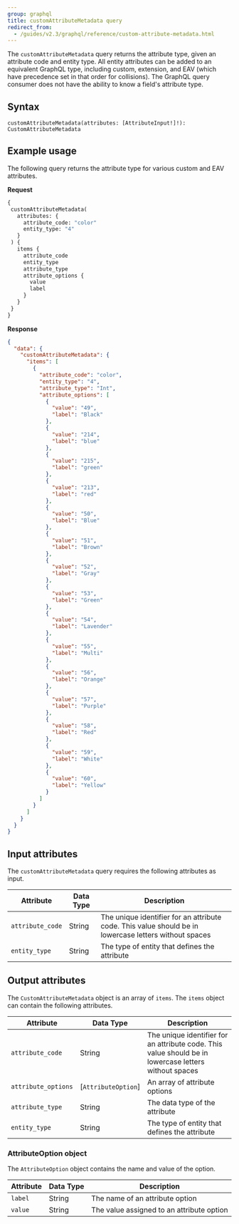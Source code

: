 ```yaml
---
group: graphql
title: customAttributeMetadata query
redirect_from:
  - /guides/v2.3/graphql/reference/custom-attribute-metadata.html
---
```


The `customAttributeMetadata` query returns the attribute type, given an attribute code and entity type. All entity attributes can be added to an equivalent GraphQL type, including custom, extension, and EAV (which have precedence set in that order for collisions). The GraphQL query consumer does not have the ability to know a field's attribute type.

## Syntax

`customAttributeMetadata(attributes: [AttributeInput!]!): CustomAttributeMetadata`

## Example usage

The following query returns the attribute type for various custom and EAV attributes.

**Request**

```graphql
{
 customAttributeMetadata(
   attributes: {
     attribute_code: "color"
     entity_type: "4"
   }
 ) {
   items {
     attribute_code
     entity_type
     attribute_type
     attribute_options {
       value
       label
     }
   }
 }
}
```

**Response**

```json
{
  "data": {
    "customAttributeMetadata": {
      "items": [
        {
          "attribute_code": "color",
          "entity_type": "4",
          "attribute_type": "Int",
          "attribute_options": [
            {
              "value": "49",
              "label": "Black"
            },
            {
              "value": "214",
              "label": "blue"
            },
            {
              "value": "215",
              "label": "green"
            },
            {
              "value": "213",
              "label": "red"
            },
            {
              "value": "50",
              "label": "Blue"
            },
            {
              "value": "51",
              "label": "Brown"
            },
            {
              "value": "52",
              "label": "Gray"
            },
            {
              "value": "53",
              "label": "Green"
            },
            {
              "value": "54",
              "label": "Lavender"
            },
            {
              "value": "55",
              "label": "Multi"
            },
            {
              "value": "56",
              "label": "Orange"
            },
            {
              "value": "57",
              "label": "Purple"
            },
            {
              "value": "58",
              "label": "Red"
            },
            {
              "value": "59",
              "label": "White"
            },
            {
              "value": "60",
              "label": "Yellow"
            }
          ]
        }
      ]
    }
  }
}
```

## Input attributes

The `customAttributeMetadata` query requires the following attributes as input.

Attribute |  Data Type | Description
--- | --- | ---
`attribute_code` | String | The unique identifier for an attribute code. This value should be in lowercase letters without spaces
`entity_type` | String | The type of entity that defines the attribute

## Output attributes

The `CustomAttributeMetadata` object is an array of `items`. The `items` object can contain the following attributes.

Attribute |  Data Type | Description
--- | --- | ---
`attribute_code` | String | The unique identifier for an attribute code. This value should be in lowercase letters without spaces
`attribute_options` | [`AttributeOption`] | An array of attribute options
`attribute_type` | String | The data type of the attribute
`entity_type` | String | The type of entity that defines the attribute

### AttributeOption object

The `AttributeOption` object contains the name and value of the option.

Attribute |  Data Type | Description
--- | --- | ---
`label` | String | The name of an attribute option
`value` | String | The value assigned to an attribute option
